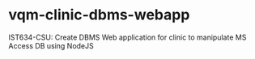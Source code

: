 # vqm-clinic-dbms-webapp
IST634-CSU: Create DBMS Web application for clinic to manipulate MS Access DB using NodeJS  
